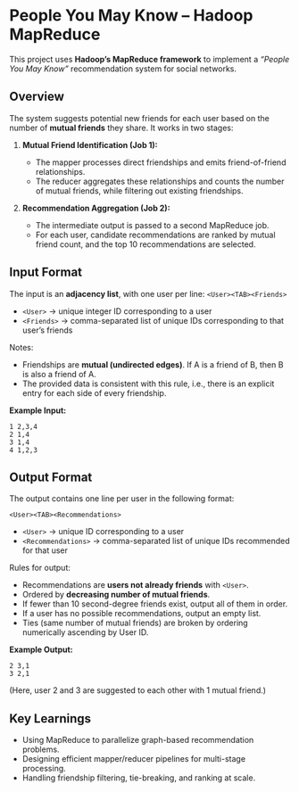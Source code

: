 # People You May Know – Hadoop MapReduce

This project uses **Hadoop’s MapReduce framework** to implement a *“People You May Know”* recommendation system for social networks.

## Overview

The system suggests potential new friends for each user based on the number of **mutual friends** they share. It works in two stages:

1. **Mutual Friend Identification (Job 1):**
   * The mapper processes direct friendships and emits friend-of-friend relationships.
   * The reducer aggregates these relationships and counts the number of mutual friends, while filtering out existing friendships.

2. **Recommendation Aggregation (Job 2):**
   * The intermediate output is passed to a second MapReduce job.
   * For each user, candidate recommendations are ranked by mutual friend count, and the top 10 recommendations are selected.

## Input Format

The input is an **adjacency list**, with one user per line: `<User><TAB><Friends>`

- `<User>` → unique integer ID corresponding to a user  
- `<Friends>` → comma-separated list of unique IDs corresponding to that user’s friends  

Notes:  
- Friendships are **mutual (undirected edges)**. If A is a friend of B, then B is also a friend of A.  
- The provided data is consistent with this rule, i.e., there is an explicit entry for each side of every friendship.  

**Example Input:**

```
1 2,3,4
2 1,4
3 1,4
4 1,2,3
```

## Output Format

The output contains one line per user in the following format:

`<User><TAB><Recommendations>`


- `<User>` → unique ID corresponding to a user  
- `<Recommendations>` → comma-separated list of unique IDs recommended for that user  

Rules for output:  
- Recommendations are **users not already friends** with `<User>`.  
- Ordered by **decreasing number of mutual friends**.  
- If fewer than 10 second-degree friends exist, output all of them in order.  
- If a user has no possible recommendations, output an empty list.  
- Ties (same number of mutual friends) are broken by ordering numerically ascending by User ID.  

**Example Output:**

```
2 3,1
3 2,1
```

(Here, user 2 and 3 are suggested to each other with 1 mutual friend.)

## Key Learnings

* Using MapReduce to parallelize graph-based recommendation problems.  
* Designing efficient mapper/reducer pipelines for multi-stage processing.  
* Handling friendship filtering, tie-breaking, and ranking at scale.  





